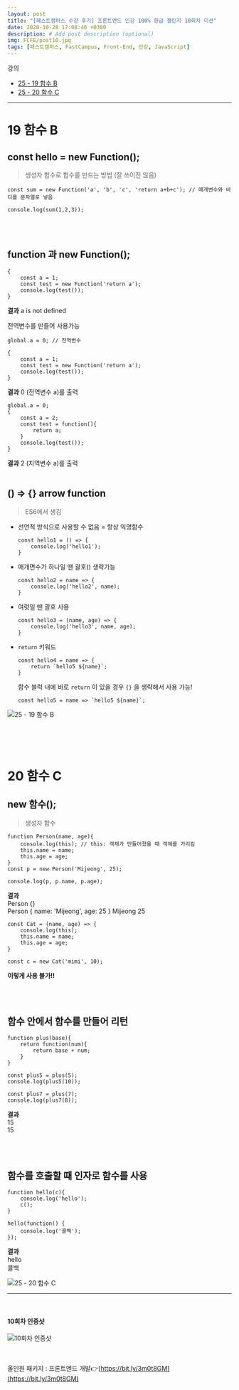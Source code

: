 ```yaml
---
layout: post
title: "[패스트캠퍼스 수강 후기] 프론트엔드 인강 100% 환급 챌린지 10회차 미션"
date: 2020-10-28 17:08:46 +0300
description: # Add post description (optional)
img: FCFE/post10.jpg
tags: [패스트캠퍼스, FastCampus, Front-End, 인강, JavaScript]
---
```


강의
- [25 - 19 함수 B](#19-함수-B)
- [25 - 20 함수 C](#20-함수-C)

*****

# 19 함수 B

## const hello = new Function();
> 생성자 함수로 함수를 만드는 방법 (잘 쓰이진 않음)

```
const sum = new Function('a', 'b', 'c', 'return a+b+c'); // 매개변수와 바디를 문자열로 넣음

console.log(sum(1,2,3));
```
<br>
<br>

## function 과 new Function();

```
{
    const a = 1;
    const test = new Function('return a');
    console.log(test());
}
```
**결과** a is not defined
   
전역변수를 만들어 사용가능
```
global.a = 0; // 전역변수

{
    const a = 1;
    const test = new Function('return a');
    console.log(test());
}
```
**결과** 0 (전역변수 a)를 출력

```
global.a = 0; 
{
    const a = 2;
    const test = function(){
        return a;
    }
    console.log(test());
}
```
**결과** 2 (지역변수 a)를 출력
<br>
<br>

## () => {} arrow function
> ES6에서 생김

- 선언적 방식으로 사용할 수 없음 = 항상 익명함수
    ```
    const hello1 = () => {
        console.log('hello1');
    }
    ```
     
- 매개면수가 하나일 땐 괄호() 생략가능
    ```
    const hello2 = name => {
        console.log('hello2', name);
    }
    ```
     
- 여럿일 땐 괄호 사용
    ```
    const hello3 = (name, age) => {
        console.log('hello3', name, age);
    }
    ```
     
- `return` 키워드
    ```
    const hello4 = name => {
        return `hello5 ${name}`;    
    }
    ```

    함수 블럭 내에 바로 `return` 이 있을 경우 `{}` 을 생략해서 사용 가능! 
    ```
    const hello5 = name => `hello5 ${name}`;
    ```
    
     
       
![25 - 19 함수 B]({{site.baseurl}}/assets/img/FCFE/post10-1.png)
<br>
<br>
<br>
<br>
<br>

# 20 함수 C

## new 함수();
> 생성자 함수

```
function Person(name, age){
    console.log(this); // this: 객체가 만들어졌을 때 객체를 가리킴
    this.name = name;
    this.age = age;
}
const p = new Person('Mijeong', 25);

console.log(p, p.name, p.age);
```

**결과**    
Person {}     
Person { name: 'Mijeong', age: 25 } Mijeong 25     

```
const Cat = (name, age) => {
    console.log(this);
    this.name = name;
    this.age = age;
} 

const c = new Cat('mimi', 10);
```
**이렇게 사용 불가!!**

<br>
<br>

## 함수 안에서 함수를 만들어 리턴

```
function plus(base){
    return function(num){
        return base + num;
    }
}

const plus5 = plus(5);
console.log(plus5(10));

const plus7 = plus(7);
console.log(plus7(8));
```

**결과**    
15    
15    

<br>
<br>

## 함수를 호출할 때 인자로 함수를 사용

```
function hello(c){
    console.log('hello');
    c();
}

hello(function() {
    console.log('콜백');
});
```

**결과**    
hello    
콜백     



![25 - 20 함수 C]({{site.baseurl}}/assets/img/FCFE/post10-2.png)
*****
<br>   

#### 10회차 인증샷
![10회차 인증샷]({{site.baseurl}}/assets/img/FCFE/post10.jpg)
<br>   
<br>   

올인원 패키지 : 프론트엔드 개발👉[https://bit.ly/3m0t8GM](https://bit.ly/3m0t8GM)